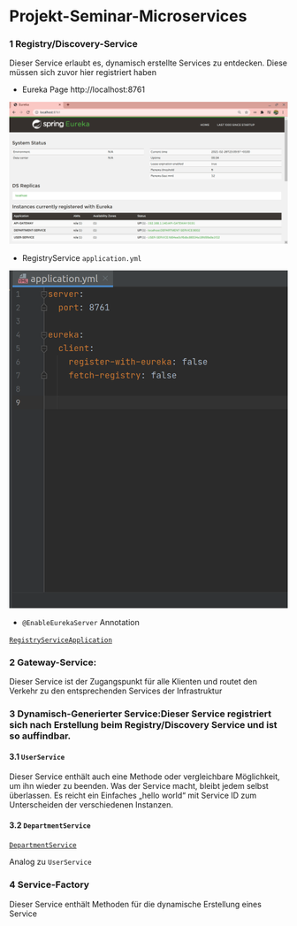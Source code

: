 # Projekt-Seminar-Microservices 

### 1 Registry/Discovery-Service

Dieser Service erlaubt es, dynamisch erstellte Services zu entdecken. Diese müssen sich zuvor hier registriert haben 

* Eureka Page http://localhost:8761

![image](https://github.com/namphuong2217/Projekt-Seminar-Microservices/blob/main/Documentation/00%20Eureka%20Services.png)

* RegistryService ``application.yml``

![image](https://github.com/namphuong2217/Projekt-Seminar-Microservices/blob/main/Documentation/09%20Registry%20Service%20Config.png)

* ``@EnableEurekaServer`` Annotation

[``RegistryServiceApplication``](https://github.com/namphuong2217/Projekt-Seminar-Microservices/blob/main/registry-service/src/main/java/com/projektseminarmicroservices/registry/service/RegistryServiceApplication.java)

### 2 Gateway-Service:             

Dieser Service ist der Zugangspunkt für alle Klienten und routet den Verkehr zu den entsprechenden Services der Infrastruktur 


### 3 Dynamisch-Generierter Service:Dieser Service registriert sich nach Erstellung beim Registry/Discovery Service und ist so auffindbar. 

#### 3.1 ``UserService``
Dieser Service enthält auch eine Methode oder vergleichbare Möglichkeit, um ihn wieder zu beenden. Was der Service macht, bleibt jedem selbst überlassen. Es reicht ein Einfaches „hello world“ mit Service ID zum Unterscheiden der verschiedenen Instanzen. 

#### 3.2 ``DepartmentService``

[``DepartmentService``](https://github.com/namphuong2217/Projekt-Seminar-Microservices/tree/main/department-service/src/main/java/com/projektseminarmicroservices/departmentservice)

Analog zu ``UserService``

### 4 Service-Factory             

Dieser Service enthält Methoden für die dynamische Erstellung eines Service
